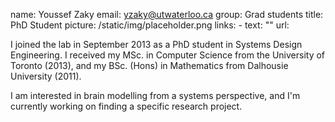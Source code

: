 name: Youssef Zaky
email: yzaky@utwaterloo.ca
group: Grad students
title: PhD Student
picture: /static/img/placeholder.png
links:
    - text: ""
      url:

I joined the lab in September 2013 as a PhD student in Systems Design Engineering. I received my MSc. in Computer Science from the University of Toronto (2013), and my BSc. (Hons) in Mathematics from Dalhousie University (2011).

I am interested in brain modelling from a systems perspective, and I'm currently working on finding a specific research project.


